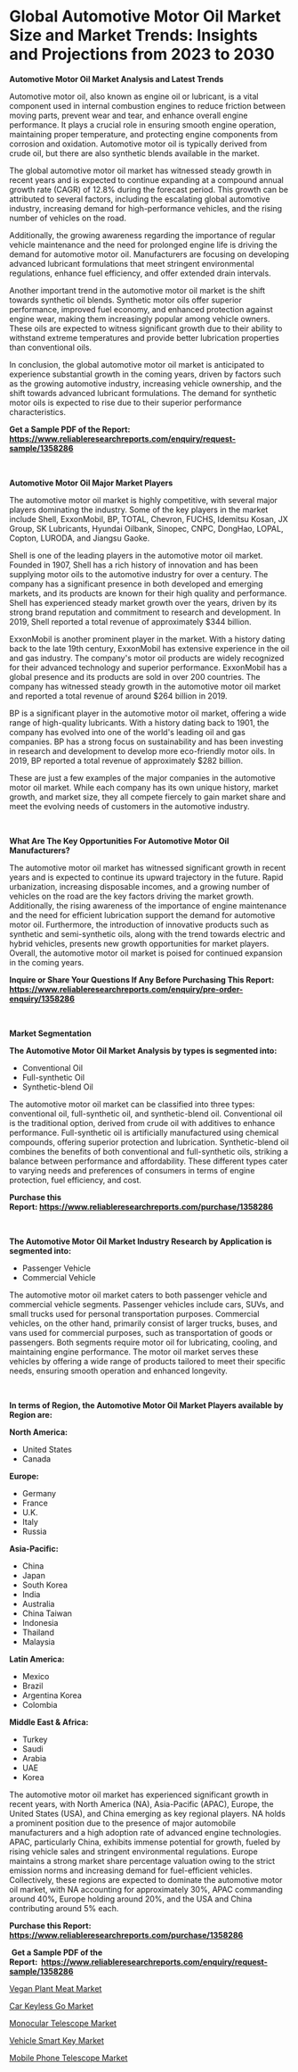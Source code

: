 <p><h1>Global Automotive Motor Oil Market Size and Market Trends: Insights and Projections from 2023 to 2030</h1></p><p><strong>Automotive Motor Oil Market Analysis and Latest Trends</strong></p>
<p><p>Automotive motor oil, also known as engine oil or lubricant, is a vital component used in internal combustion engines to reduce friction between moving parts, prevent wear and tear, and enhance overall engine performance. It plays a crucial role in ensuring smooth engine operation, maintaining proper temperature, and protecting engine components from corrosion and oxidation. Automotive motor oil is typically derived from crude oil, but there are also synthetic blends available in the market.</p><p>The global automotive motor oil market has witnessed steady growth in recent years and is expected to continue expanding at a compound annual growth rate (CAGR) of 12.8% during the forecast period. This growth can be attributed to several factors, including the escalating global automotive industry, increasing demand for high-performance vehicles, and the rising number of vehicles on the road.</p><p>Additionally, the growing awareness regarding the importance of regular vehicle maintenance and the need for prolonged engine life is driving the demand for automotive motor oil. Manufacturers are focusing on developing advanced lubricant formulations that meet stringent environmental regulations, enhance fuel efficiency, and offer extended drain intervals.</p><p>Another important trend in the automotive motor oil market is the shift towards synthetic oil blends. Synthetic motor oils offer superior performance, improved fuel economy, and enhanced protection against engine wear, making them increasingly popular among vehicle owners. These oils are expected to witness significant growth due to their ability to withstand extreme temperatures and provide better lubrication properties than conventional oils.</p><p>In conclusion, the global automotive motor oil market is anticipated to experience substantial growth in the coming years, driven by factors such as the growing automotive industry, increasing vehicle ownership, and the shift towards advanced lubricant formulations. The demand for synthetic motor oils is expected to rise due to their superior performance characteristics.</p></p>
<p><strong>Get a Sample PDF of the Report:&nbsp; <a href="https://www.reliableresearchreports.com/enquiry/request-sample/1358286">https://www.reliableresearchreports.com/enquiry/request-sample/1358286</a></strong></p>
<p>&nbsp;</p>
<p><strong>Automotive Motor Oil Major Market Players</strong></p>
<p><p>The automotive motor oil market is highly competitive, with several major players dominating the industry. Some of the key players in the market include Shell, ExxonMobil, BP, TOTAL, Chevron, FUCHS, Idemitsu Kosan, JX Group, SK Lubricants, Hyundai Oilbank, Sinopec, CNPC, DongHao, LOPAL, Copton, LURODA, and Jiangsu Gaoke.</p><p>Shell is one of the leading players in the automotive motor oil market. Founded in 1907, Shell has a rich history of innovation and has been supplying motor oils to the automotive industry for over a century. The company has a significant presence in both developed and emerging markets, and its products are known for their high quality and performance. Shell has experienced steady market growth over the years, driven by its strong brand reputation and commitment to research and development. In 2019, Shell reported a total revenue of approximately $344 billion.</p><p>ExxonMobil is another prominent player in the market. With a history dating back to the late 19th century, ExxonMobil has extensive experience in the oil and gas industry. The company's motor oil products are widely recognized for their advanced technology and superior performance. ExxonMobil has a global presence and its products are sold in over 200 countries. The company has witnessed steady growth in the automotive motor oil market and reported a total revenue of around $264 billion in 2019.</p><p>BP is a significant player in the automotive motor oil market, offering a wide range of high-quality lubricants. With a history dating back to 1901, the company has evolved into one of the world's leading oil and gas companies. BP has a strong focus on sustainability and has been investing in research and development to develop more eco-friendly motor oils. In 2019, BP reported a total revenue of approximately $282 billion.</p><p>These are just a few examples of the major companies in the automotive motor oil market. While each company has its own unique history, market growth, and market size, they all compete fiercely to gain market share and meet the evolving needs of customers in the automotive industry.</p></p>
<p>&nbsp;</p>
<p><strong>What Are The Key Opportunities For Automotive Motor Oil Manufacturers?</strong></p>
<p><p>The automotive motor oil market has witnessed significant growth in recent years and is expected to continue its upward trajectory in the future. Rapid urbanization, increasing disposable incomes, and a growing number of vehicles on the road are the key factors driving the market growth. Additionally, the rising awareness of the importance of engine maintenance and the need for efficient lubrication support the demand for automotive motor oil. Furthermore, the introduction of innovative products such as synthetic and semi-synthetic oils, along with the trend towards electric and hybrid vehicles, presents new growth opportunities for market players. Overall, the automotive motor oil market is poised for continued expansion in the coming years.</p></p>
<p><strong>Inquire or Share Your Questions If Any Before Purchasing This Report: <a href="https://www.reliableresearchreports.com/enquiry/pre-order-enquiry/1358286">https://www.reliableresearchreports.com/enquiry/pre-order-enquiry/1358286</a></strong></p>
<p>&nbsp;</p>
<p><strong>Market Segmentation</strong></p>
<p><strong>The Automotive Motor Oil Market Analysis by types is segmented into:</strong></p>
<p><ul><li>Conventional Oil</li><li>Full-synthetic Oil</li><li>Synthetic-blend Oil</li></ul></p>
<p><p>The automotive motor oil market can be classified into three types: conventional oil, full-synthetic oil, and synthetic-blend oil. Conventional oil is the traditional option, derived from crude oil with additives to enhance performance. Full-synthetic oil is artificially manufactured using chemical compounds, offering superior protection and lubrication. Synthetic-blend oil combines the benefits of both conventional and full-synthetic oils, striking a balance between performance and affordability. These different types cater to varying needs and preferences of consumers in terms of engine protection, fuel efficiency, and cost.</p></p>
<p><strong>Purchase this Report:&nbsp;<a href="https://www.reliableresearchreports.com/purchase/1358286">https://www.reliableresearchreports.com/purchase/1358286</a></strong></p>
<p>&nbsp;</p>
<p><strong>The Automotive Motor Oil Market Industry Research by Application is segmented into:</strong></p>
<p><ul><li>Passenger Vehicle</li><li>Commercial Vehicle</li></ul></p>
<p><p>The automotive motor oil market caters to both passenger vehicle and commercial vehicle segments. Passenger vehicles include cars, SUVs, and small trucks used for personal transportation purposes. Commercial vehicles, on the other hand, primarily consist of larger trucks, buses, and vans used for commercial purposes, such as transportation of goods or passengers. Both segments require motor oil for lubricating, cooling, and maintaining engine performance. The motor oil market serves these vehicles by offering a wide range of products tailored to meet their specific needs, ensuring smooth operation and enhanced longevity.</p></p>
<p>&nbsp;</p>
<p><strong>In terms of Region, the Automotive Motor Oil Market Players available by Region are:</strong></p>
<p>
    <p> <strong> North America: </strong>
        <ul>
            <li>United States</li>
            <li>Canada</li>
        </ul>
        </p> 
    <p> <strong> Europe: </strong>
        <ul>
            <li>Germany</li>
            <li>France</li>
            <li>U.K.</li>
            <li>Italy</li>
            <li>Russia</li>
        </ul>
        </p> 
    <p> <strong> Asia-Pacific: </strong>
        <ul>
            <li>China</li>
            <li>Japan</li>
            <li>South Korea</li>
            <li>India</li>
            <li>Australia</li>
            <li>China Taiwan</li>
            <li>Indonesia</li>
            <li>Thailand</li>
            <li>Malaysia</li>
        </ul>
        </p> 
    <p> <strong> Latin America: </strong>
        <ul>
            <li>Mexico</li>
            <li>Brazil</li>
            <li>Argentina Korea</li>
            <li>Colombia</li>
        </ul>
        </p> 
    <p> <strong> Middle East & Africa: </strong>
        <ul>
            <li>Turkey</li>
            <li>Saudi</li>
            <li>Arabia</li>
            <li>UAE</li>
            <li>Korea</li>
        </ul>
    </p>
    </p>
<p><p>The automotive motor oil market has experienced significant growth in recent years, with North America (NA), Asia-Pacific (APAC), Europe, the United States (USA), and China emerging as key regional players. NA holds a prominent position due to the presence of major automobile manufacturers and a high adoption rate of advanced engine technologies. APAC, particularly China, exhibits immense potential for growth, fueled by rising vehicle sales and stringent environmental regulations. Europe maintains a strong market share percentage valuation owing to the strict emission norms and increasing demand for fuel-efficient vehicles. Collectively, these regions are expected to dominate the automotive motor oil market, with NA accounting for approximately 30%, APAC commanding around 40%, Europe holding around 20%, and the USA and China contributing around 5% each.</p></p>
<p><strong>Purchase this Report: <a href="https://www.reliableresearchreports.com/purchase/1358286">https://www.reliableresearchreports.com/purchase/1358286</a></strong></p>
<p>&nbsp;<strong>Get a Sample PDF of the Report:&nbsp;&nbsp;<a href="https://www.reliableresearchreports.com/enquiry/request-sample/1358286">https://www.reliableresearchreports.com/enquiry/request-sample/1358286</a></strong></p>
<p><strong></strong></p>
<p><p><a href="https://www.linkedin.com/pulse/vegan-plant-meat-market-challenges-opportunities-lgpde/">Vegan Plant Meat Market</a></p><p><a href="https://github.com/FassouRP/Market-Research-Report-List-1/blob/main/car-keyless-go-market.md">Car Keyless Go Market</a></p><p><a href="https://medium.com/@nilltanay7548659/monocular-telescope-market-research-report-its-history-and-forecast-2023-to-2030-ea0f67043bd2">Monocular Telescope Market</a></p><p><a href="https://github.com/rexevange/Market-Research-Report-List-1/blob/main/vehicle-smart-key-market.md">Vehicle Smart Key Market</a></p><p><a href="https://medium.com/@fitanstorm7845/mobile-phone-telescope-market-research-report-its-history-and-forecast-2023-to-2030-adc7af4a9583">Mobile Phone Telescope Market</a></p></p>